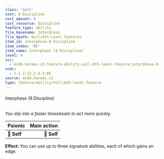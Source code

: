 ```yaml
---
class: 'null'
cost: 9 Discipline
cost_amount: 9
cost_resource: Discipline
feature_type: ability
file_basename: Interphase
file_dpath: Null/6th-Level Features
item_id: interphase-9-discipline
item_index: '05'
item_name: Interphase (9 Discipline)
level: 6
scc:
  - mcdm.heroes.v1:feature.ability.null.6th-level-feature:interphase-9-discipline
scdc:
  - 1.1.1:13.2.6.3:05
source: mcdm.heroes.v1
type: feature/ability/null/6th-level-feature
---
```


###### Interphase (9 Discipline)

*You slip into a faster timestream to act more quickly.*

| **Psionic** | **Main action** |
| ----------- | --------------: |
| **📏 Self** |     **🎯 Self** |

**Effect:** You can use up to three signature abilities, each of which gains an edge.
